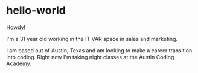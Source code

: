 # hello-world

Howdy! 

I'm a 31 year old working in the IT VAR space in sales and marketing.  

I am based out of Austin, Texas and am looking to make a career transition into coding.  Right now I'm taking night classes at the Austin Coding Academy.  
